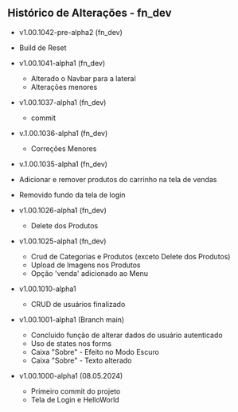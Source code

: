 ## Histórico de Alterações - fn_dev

- v1.00.1042-pre-alpha2 (fn_dev)
 - Build de Reset


- v1.00.1041-alpha1 (fn_dev)
  - Alterado o Navbar para a lateral
  - Alterações menores

- v1.00.1037-alpha1 (fn_dev)
  - commit

- v.1.00.1036-alpha1 (fn_dev)
  - Correções Menores

- v.1.00.1035-alpha1 (fn_dev)
 - Adicionar e remover produtos do carrinho na tela de vendas
 - Removido fundo da tela de login

- v1.00.1026-alpha1 (fn_dev)
    - Delete dos Produtos

- v1.00.1025-alpha1 (fn_dev)
    - Crud de Categorias e Produtos (exceto Delete dos Produtos)
    - Upload de Imagens nos Produtos
    - Opção 'venda' adicionado ao Menu

- v1.00.1010-alpha1
    -   CRUD de usuários finalizado 
    
- v1.00.1001-alpha1 (Branch main)
    - Concluido função de alterar dados do usuário autenticado
    - Uso de states nos forms
    - Caixa "Sobre" - Efeito no Modo Escuro
    - Caixa "Sobre" - Texto alterado

- v1.00.1000-alpha1 (08.05.2024)
    - Primeiro commit do projeto
    - Tela de Login e HelloWorld
